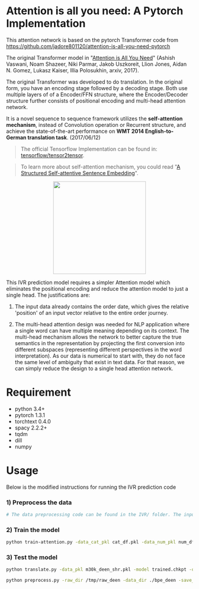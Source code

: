 # Attention is all you need: A Pytorch Implementation

This attention network is based on the pytorch Transformer code from https://github.com/jadore801120/attention-is-all-you-need-pytorch

The original Transformer model in "[Attention is All You Need](https://arxiv.org/abs/1706.03762)" (Ashish Vaswani, Noam Shazeer, Niki Parmar, Jakob Uszkoreit, Llion Jones, Aidan N. Gomez, Lukasz Kaiser, Illia Polosukhin, arxiv, 2017). 


The original Transformer was developed to do translation. In the original form, you have an encoding stage followed by a decoding stage. Both use multiple layers of of a Encoder/FFN structure, where the Encoder/Decoder structure further consists of positional encoding and multi-head attention network.

It is a novel sequence to sequence framework utilizes the **self-attention mechanism**, instead of Convolution operation or Recurrent structure, and achieve the state-of-the-art performance on **WMT 2014 English-to-German translation task**. (2017/06/12)

> The official Tensorflow Implementation can be found in: [tensorflow/tensor2tensor](https://github.com/tensorflow/tensor2tensor/blob/master/tensor2tensor/models/transformer.py).

> To learn more about self-attention mechanism, you could read "[A Structured Self-attentive Sentence Embedding](https://arxiv.org/abs/1703.03130)".

<p align="center">
<img src="http://imgur.com/1krF2R6.png" width="250">
</p>


This IVR prediction model requires a simpler Attention model which eliminates the positional encoding and reduce the attention model to just a single head. The justifications are:

1. The input data already contains the order date, which gives the relative 'position' of an input vector relative to the entire order journey.

2. The multi-head attention design was needed for NLP application where a single word can have multiple meaning depending on its context. The multi-head mechanism allows the network to better capture the true semantics in the representation by projecting the first conversion into different subspaces (representing different perspectives in the word interpretation). As our data is numerical to start with, they do not face the same level of ambiguity that exist in text data. For that reason, we can simply reduce the design to a single head attention network.


# Requirement
- python 3.4+
- pytorch 1.3.1
- torchtext 0.4.0
- spacy 2.2.2+
- tqdm
- dill
- numpy


# Usage

Below is the modified instructions for running the IVR prediction code

### 1) Preprocess the data 
```bash
# The data preprocessing code can be found in the IVR/ folder. The input data can be found in ivr_embed.pkl
```

### 2) Train the model
```bash
python train-attention.py -data_cat_pkl cat_df.pkl -data_num_pkl num_df.pkl -log reduced_embed_sequence -label_smoothing -save_model trained -b 128 -warmup 128000 -epoch 1 -no_cuda
```

### 3) Test the model
```bash
python translate.py -data_pkl m30k_deen_shr.pkl -model trained.chkpt -output prediction.txt
```

```bash
python preprocess.py -raw_dir /tmp/raw_deen -data_dir ./bpe_deen -save_data bpe_vocab.pkl -codes codes.txt -prefix deen
```
